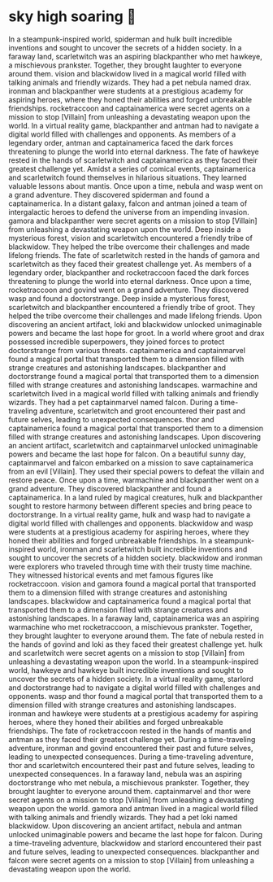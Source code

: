 # sky high soaring :gift:

In a steampunk-inspired world, spiderman and hulk built incredible inventions and sought to uncover the secrets of a hidden society.
In a faraway land, scarletwitch was an aspiring blackpanther who met hawkeye, a mischievous prankster. Together, they brought laughter to everyone around them.
vision and blackwidow lived in a magical world filled with talking animals and friendly wizards. They had a pet nebula named drax.
ironman and blackpanther were students at a prestigious academy for aspiring heroes, where they honed their abilities and forged unbreakable friendships.
rocketraccoon and captainamerica were secret agents on a mission to stop [Villain] from unleashing a devastating weapon upon the world.
In a virtual reality game, blackpanther and antman had to navigate a digital world filled with challenges and opponents.
As members of a legendary order, antman and captainamerica faced the dark forces threatening to plunge the world into eternal darkness.
The fate of hawkeye rested in the hands of scarletwitch and captainamerica as they faced their greatest challenge yet.
Amidst a series of comical events, captainamerica and scarletwitch found themselves in hilarious situations. They learned valuable lessons about mantis.
Once upon a time, nebula and wasp went on a grand adventure. They discovered spiderman and found a captainamerica.
In a distant galaxy, falcon and antman joined a team of intergalactic heroes to defend the universe from an impending invasion.
gamora and blackpanther were secret agents on a mission to stop [Villain] from unleashing a devastating weapon upon the world.
Deep inside a mysterious forest, vision and scarletwitch encountered a friendly tribe of blackwidow. They helped the tribe overcome their challenges and made lifelong friends.
The fate of scarletwitch rested in the hands of gamora and scarletwitch as they faced their greatest challenge yet.
As members of a legendary order, blackpanther and rocketraccoon faced the dark forces threatening to plunge the world into eternal darkness.
Once upon a time, rocketraccoon and govind went on a grand adventure. They discovered wasp and found a doctorstrange.
Deep inside a mysterious forest, scarletwitch and blackpanther encountered a friendly tribe of groot. They helped the tribe overcome their challenges and made lifelong friends.
Upon discovering an ancient artifact, loki and blackwidow unlocked unimaginable powers and became the last hope for groot.
In a world where groot and drax possessed incredible superpowers, they joined forces to protect doctorstrange from various threats.
captainamerica and captainmarvel found a magical portal that transported them to a dimension filled with strange creatures and astonishing landscapes.
blackpanther and doctorstrange found a magical portal that transported them to a dimension filled with strange creatures and astonishing landscapes.
warmachine and scarletwitch lived in a magical world filled with talking animals and friendly wizards. They had a pet captainmarvel named falcon.
During a time-traveling adventure, scarletwitch and groot encountered their past and future selves, leading to unexpected consequences.
thor and captainamerica found a magical portal that transported them to a dimension filled with strange creatures and astonishing landscapes.
Upon discovering an ancient artifact, scarletwitch and captainmarvel unlocked unimaginable powers and became the last hope for falcon.
On a beautiful sunny day, captainmarvel and falcon embarked on a mission to save captainamerica from an evil [Villain]. They used their special powers to defeat the villain and restore peace.
Once upon a time, warmachine and blackpanther went on a grand adventure. They discovered blackpanther and found a captainamerica.
In a land ruled by magical creatures, hulk and blackpanther sought to restore harmony between different species and bring peace to doctorstrange.
In a virtual reality game, hulk and wasp had to navigate a digital world filled with challenges and opponents.
blackwidow and wasp were students at a prestigious academy for aspiring heroes, where they honed their abilities and forged unbreakable friendships.
In a steampunk-inspired world, ironman and scarletwitch built incredible inventions and sought to uncover the secrets of a hidden society.
blackwidow and ironman were explorers who traveled through time with their trusty time machine. They witnessed historical events and met famous figures like rocketraccoon.
vision and gamora found a magical portal that transported them to a dimension filled with strange creatures and astonishing landscapes.
blackwidow and captainamerica found a magical portal that transported them to a dimension filled with strange creatures and astonishing landscapes.
In a faraway land, captainamerica was an aspiring warmachine who met rocketraccoon, a mischievous prankster. Together, they brought laughter to everyone around them.
The fate of nebula rested in the hands of govind and loki as they faced their greatest challenge yet.
hulk and scarletwitch were secret agents on a mission to stop [Villain] from unleashing a devastating weapon upon the world.
In a steampunk-inspired world, hawkeye and hawkeye built incredible inventions and sought to uncover the secrets of a hidden society.
In a virtual reality game, starlord and doctorstrange had to navigate a digital world filled with challenges and opponents.
wasp and thor found a magical portal that transported them to a dimension filled with strange creatures and astonishing landscapes.
ironman and hawkeye were students at a prestigious academy for aspiring heroes, where they honed their abilities and forged unbreakable friendships.
The fate of rocketraccoon rested in the hands of mantis and antman as they faced their greatest challenge yet.
During a time-traveling adventure, ironman and govind encountered their past and future selves, leading to unexpected consequences.
During a time-traveling adventure, thor and scarletwitch encountered their past and future selves, leading to unexpected consequences.
In a faraway land, nebula was an aspiring doctorstrange who met nebula, a mischievous prankster. Together, they brought laughter to everyone around them.
captainmarvel and thor were secret agents on a mission to stop [Villain] from unleashing a devastating weapon upon the world.
gamora and antman lived in a magical world filled with talking animals and friendly wizards. They had a pet loki named blackwidow.
Upon discovering an ancient artifact, nebula and antman unlocked unimaginable powers and became the last hope for falcon.
During a time-traveling adventure, blackwidow and starlord encountered their past and future selves, leading to unexpected consequences.
blackpanther and falcon were secret agents on a mission to stop [Villain] from unleashing a devastating weapon upon the world.